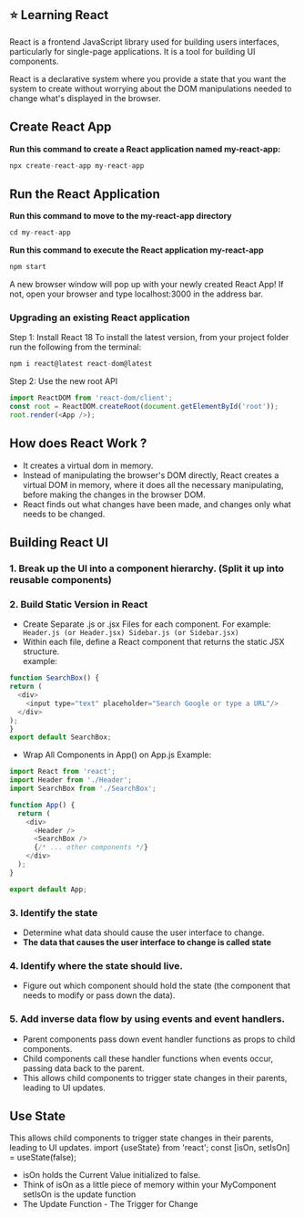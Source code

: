 ## ⭐ Learning React
React is a frontend JavaScript library used for building users interfaces, particularly for single-page applications. It is a tool for building UI components. 

React is a declarative system where you provide a state that you want the system to create without worrying about the DOM manipulations needed to change what's displayed in the browser. 

## Create React App
**Run this command to create a React application named my-react-app:**
```javascript
npx create-react-app my-react-app
```

## Run the React Application
**Run this command to move to the my-react-app directory** 
```javascript
cd my-react-app
```

**Run this command to execute the React application my-react-app**
```javascript
npm start
```
A new browser window will pop up with your newly created React App! If not, open your browser and type localhost:3000 in the address bar.

### Upgrading an existing React application
Step 1: Install React 18 
To install the latest version, from your project folder run the following from the terminal:
```javascript 
npm i react@latest react-dom@latest
```
Step 2: 
Use the new root API
```javascript 
import ReactDOM from 'react-dom/client';
const root = ReactDOM.createRoot(document.getElementById('root'));
root.render(<App />);
```
## How does React Work ?

- It creates a virtual dom in memory. 
- Instead of manipulating the browser's DOM directly, React creates a virtual DOM in memory, where it does all the necessary manipulating, before making the changes in the browser DOM.
- React finds out what changes have been made, and changes only what needs to be changed.


## Building React UI

 ### 1. Break up the UI into a component hierarchy. (Split it up into reusable components)
 ### 2.  Build Static Version in React
  - Create Separate .js or .jsx Files for each component. For example: <code> Header.js (or Header.jsx) Sidebar.js (or Sidebar.jsx) </code>
  - Within each file, define a React component that returns the static JSX structure. <br>
  example:
  ```javascript
  function SearchBox() {
  return (
    <div>
      <input type="text" placeholder="Search Google or type a URL"/>
    </div>
  );
}
export default SearchBox;
  ```
  - Wrap All Components in App() on App.js
   Example:
```javascript
import React from 'react';
import Header from './Header';
import SearchBox from './SearchBox';

function App() {
  return (
    <div>
      <Header />
      <SearchBox />
      {/* ... other components */}
    </div>
  );
}

export default App;
```
### 3. Identify the state
 - Determine what data should cause the user interface to change.
 - **The data that causes the user interface to change is called state**
### 4. Identify where the state should live.
- Figure out which component should hold the state (the component that needs to modify or pass down the data).
### 5. Add inverse data flow by using events and event handlers.
- Parent components pass down event handler functions as props to child components.
- Child components call these handler functions when events occur, passing data back to the parent.
- This allows child components to trigger state changes in their parents, leading to UI updates.


## Use State 
This allows child components to trigger state changes in their parents, leading to UI updates.
import {useState} from 'react';
const [isOn, setIsOn] = useState(false); 
- isOn holds the Current Value initialized to false.
- Think of isOn as a little piece of memory within your MyComponent
setIsOn is the update function 
 - The Update Function - The Trigger for Change